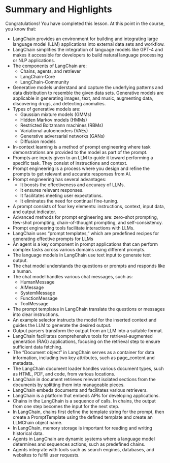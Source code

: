 # Summary and Highlights

Congratulations! You have completed this lesson. At this point in the course, you know that: 

* LangChain provides an environment for building and integrating large language model (LLM) applications into external data sets and workflow.
* LangChain simplifies the integration of language models like GPT-4 and makes it accessible for developers to build natural language processing or NLP applications. 
* The components of LangChain are:
  * Chains, agents, and retriever
  * LangChain-Core
  * LangChain-Community 
* Generative models understand and capture the underlying patterns and data distribution to resemble the given data sets. Generative models are applicable in generating images, text, and music, augmenting data, discovering drugs, and detecting anomalies. 
* Types of generative models are:
  * Gaussian mixture models (GMMs)
  * Hidden Markov models (HMMs)
  * Restricted Boltzmann machines (RBMs)
  * Variational autoencoders (VAEs)
  * Generative adversarial networks (GANs)
  * Diffusion models
* In-context learning is a method of prompt engineering where task demonstrations are provided to the model as part of the prompt.
* Prompts are inputs given to an LLM to guide it toward performing a specific task. They consist of instructions and context.
* Prompt engineering is a process where you design and refine the prompts to get relevant and accurate responses from AI.
* Prompt engineering has several advantages:
  * It boosts the effectiveness and accuracy of LLMs.
  * It ensures relevant responses.
  * It facilitates meeting user expectations.
  * It eliminates the need for continual fine-tuning.
* A prompt consists of four key elements: instructions, context, input data, and output indicator.
* Advanced methods for prompt engineering are: zero-shot prompting, few-shot prompting, chain-of-thought prompting, and self-consistency.
* Prompt engineering tools facilitate interactions with LLMs. 
* LangChain uses “prompt templates,” which are predefined recipes for generating effective prompts for LLMs 
* An agent is a key component in prompt applications that can perform complex tasks across various domains using different prompts.
* The language models in LangChain use text input to generate text output. 
* The chat model understands the questions or prompts and responds like a human.
* The chat model handles various chat messages, such as:
  * HumanMessage
  * AIMessage
  * SystemMessage
  * FunctionMessage
  * ToolMessage
* The prompt templates in LangChain translate the questions or messages into clear instructions.
* An example selector instructs the model for the inserted context and guides the LLM to generate the desired output. 
* Output parsers transform the output from an LLM into a suitable format.
* LangChain facilitates comprehensive tools for retrieval-augmented generation (RAG) applications, focusing on the retrieval step to ensure sufficient data fetching. 
* The “Document object” in LangChain serves as a container for data information, including two key attributes, such as page_content and metadata.
* The LangChain document loader handles various document types, such as HTML, PDF, and code, from various locations.
* LangChain in document retrieves relevant isolated sections from the documents by splitting them into manageable pieces. 
* LangChain embeds documents and facilitates various retrievers. 
* LangChain is a platform that embeds APIs for developing applications. 
* Chains in the LangChain is a sequence of calls. In chains, the output from one step becomes the input for the next step. 
* In LangChain, chains first define the template string for the prompt, then create a PromptTemplate using the defined template and create an LLMChain object name.  
* In LangChain, memory storage is important for reading and writing historical data. 
* Agents in LangChain are dynamic systems where a language model determines and sequences actions, such as predefined chains. 
* Agents integrate with tools such as search engines, databases, and websites to fulfill user requests.
